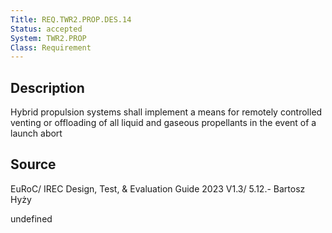 ```yaml
---
Title: REQ.TWR2.PROP.DES.14
Status: accepted
System: TWR2.PROP
Class: Requirement
---
```


## Description

Hybrid propulsion systems shall implement a means for remotely controlled venting or offloading of all liquid and gaseous propellants in the event of a launch abort


## Source

EuRoC/ IREC Design, Test, & Evaluation Guide 2023 V1.3/ 5.12.- Bartosz Hyży


undefined